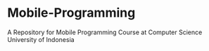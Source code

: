 # Mobile-Programming
A Repository for Mobile Programming Course at Computer Science University of Indonesia
